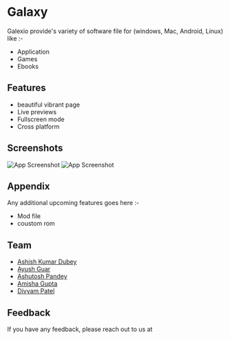 # Galaxy
Galexio provide's variety of software file for (windows, Mac, Android, Linux) like :-
- Application 
- Games
- Ebooks

## Features

- beautiful vibrant page
- Live previews
- Fullscreen mode
- Cross platform

## Screenshots

![App Screenshot](https://ashhdubey.github.io/Galexio/image/Readme/IMG_20241129_215410.jpg)
![App Screenshot](https://ashhdubey.github.io/Galexio/image/Readme/IMG_20241129_215431.jpg)

## Appendix

Any additional upcoming features goes here :-
- Mod file
- coustom rom

## Team 

 - [Ashish Kumar Dubey ](https://github.com/)
 - [Ayush Guar](https://github.com/)
 - [Ashutosh Pandey ](https://github.com/ashutoshpdy22)
 - [Amisha Gupta](https://github.com/amisha62)
 - [Divyam Patel](https://github.com/divvpatel)

## Feedback

If you have any feedback, please reach out to us at 
